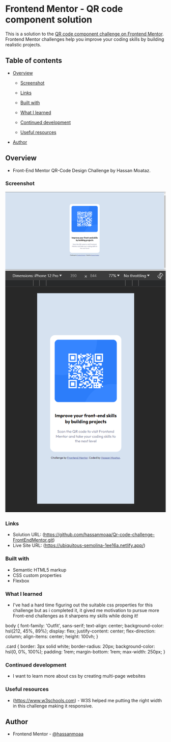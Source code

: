 # Frontend Mentor - QR code component solution

This is a solution to the [QR code component challenge on Frontend Mentor](https://www.frontendmentor.io/challenges/qr-code-component-iux_sIO_H). Frontend Mentor challenges help you improve your coding skills by building realistic projects. 

## Table of contents

- [Overview](#overview)
  - [Screenshot](#screenshot)
  - [Links](#links)

  - [Built with](#built-with)
  - [What I learned](#what-i-learned)
  - [Continued development](#continued-development)
  - [Useful resources](#useful-resources)
- [Author](#author)


## Overview

- Front-End Mentor QR-Code Design Challenge by Hassan Moataz.

### Screenshot

![Desktop-PNG](Solution-Screens/Desktop.png)
![Mobile-PNG](Solution-Screens/Mobile.png)


### Links

- Solution URL: (https://github.com/hassanmoaa/Qr-code-challenge-FrontEndMentor.git)
- Live Site URL: (https://ubiquitous-semolina-1ee16a.netlify.app/)


### Built with

- Semantic HTML5 markup
- CSS custom properties
- Flexbox


### What I learned

- I've had a hard time figuring out the suitable css properties for this challenge but as i completed it, it gived me motivation to pursue more Front-end challenges as it sharpens my skills while doing it!

body {
    font-family: 'Outfit', sans-serif; 
    text-align: center; 
    background-color: hsl(212, 45%, 89%); 
    display: flex; 
    justify-content: center; 
    flex-direction: column; 
    align-items: center; 
    height: 100vh; 
} 

.card {
        border: 3px solid white;
        border-radius: 20px;
        background-color: hsl(0, 0%, 100%);
        padding: 1rem;
        margin-bottom: 1rem;
        max-width: 250px;
    }

### Continued development

- I want to learn more about css by creating multi-page websites

### Useful resources

- (https://www.w3schools.com) - W3S helped me putting the right width in this challenge making it responsive.


## Author

- Frontend Mentor - [@hassanmoaa](https://www.frontendmentor.io/profile/hassanmoaa)
